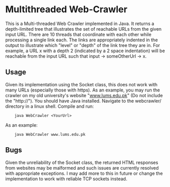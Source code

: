 # Multithreaded Web-Crawler

This is a Multi-threaded Web Crawler implemented in Java. It returns a depth-limited tree that illustrates the set of reachable URLs from the given input URL. There are 10 threads that coordinate with each other while processing a single link each. The links are appropriately indented in the output to illustrate which "level" or "depth" of the link tree they are in. For example, a URL x with a depth 2 (indicated by a 2 space indentation) will be reachable from the input URL such that input -> someOtherUrl -> x.

## Usage

Given its implementation using the Socket class, this does not work with many URLs (especially those with https). As an example, you may run the crawler on my old university's website "www.lums.edu.pk" (Do not include the "http://"). You should have Java installed. Navigate to the webcrawler/ directory in a linux shell. Compile and run:

```
	java WebCrawler <YourUrl>
```

As an example:

```
	java WebCrawler www.lums.edu.pk
```

## Bugs

Given the unreliability of the Socket class, the returned HTML responses from websites may be malformed and such issues are currently resolved with appropriate exceptions. I may add more to this in future or change the implementation to work with reliable TCP sockets instead.